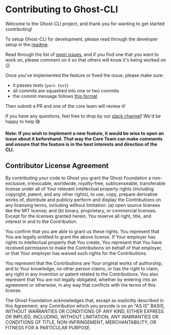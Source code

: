 # Contributing to Ghost-CLI

Welcome to the Ghost-CLI project, and thank you for wanting to get started contributing!

To setup Ghost-CLI for development, please read through the developer setup in the [readme](../README.md).

Read through the list of [open issues](https://github.com/TryGhost/Ghost-CLI/issues), and if you find one that you want to work on, please comment on it so that others will know it's being worked on 😉

Once you've implemented the feature or fixed the issue, please make sure:

- it passes tests (`yarn test`)
- all commits are squashed into one or two commits
- the commit message follows [this format](https://github.com/conventional-changelog/standard-version#commit-message-convention-at-a-glance)

Then submit a PR and one of the core team will review it!

If you have any questions, feel free to drop by our [slack channel](https://slack.ghost.org)! We'd be happy to help 😄

#### Note: If you wish to implement a new feature, it would be wise to open an issue about it beforehand. That way the Core Team can make comments and ensure that the feature is in the best interests and direction of the CLI.

## Contributor License Agreement

By contributing your code to Ghost you grant the Ghost Foundation a non-exclusive, irrevocable, worldwide, royalty-free, sublicenseable, transferable license under all of Your relevant intellectual property rights (including copyright, patent, and any other rights), to use, copy, prepare derivative works of, distribute and publicly perform and display the Contributions on any licensing terms, including without limitation: (a) open source licenses like the MIT license; and (b) binary, proprietary, or commercial licenses. Except for the licenses granted herein, You reserve all right, title, and interest in and to the Contribution.

You confirm that you are able to grant us these rights. You represent that You are legally entitled to grant the above license. If Your employer has rights to intellectual property that You create, You represent that You have received permission to make the Contributions on behalf of that employer, or that Your employer has waived such rights for the Contributions.

You represent that the Contributions are Your original works of authorship, and to Your knowledge, no other person claims, or has the right to claim, any right in any invention or patent related to the Contributions. You also represent that You are not legally obligated, whether by entering into an agreement or otherwise, in any way that conflicts with the terms of this license.

The Ghost Foundation acknowledges that, except as explicitly described in this Agreement, any Contribution which you provide is on an "AS IS" BASIS, WITHOUT WARRANTIES OR CONDITIONS OF ANY KIND, EITHER EXPRESS OR IMPLIED, INCLUDING, WITHOUT LIMITATION, ANY WARRANTIES OR CONDITIONS OF TITLE, NON-INFRINGEMENT, MERCHANTABILITY, OR FITNESS FOR A PARTICULAR PURPOSE.
